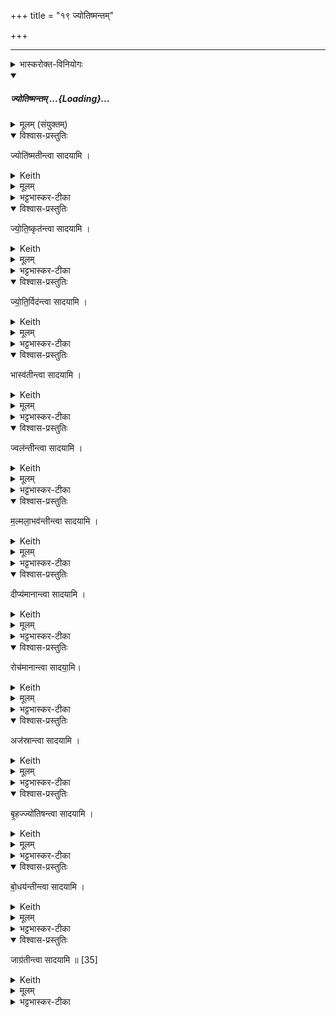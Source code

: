 +++
title = "१९ ज्योतिष्मन्तम्"

+++
_______
<details><summary>भास्करोक्त-विनियोगः</summary>

1द्वादश ज्योतिष्मतीरुपदधाति - ज्योतिष्मतीमिति ॥
</details>
<div class="js_include" includetitle="false" newlevelforh1="5" unfilled url="/vedAH_yajuH/taittirIyam/sArasvata-vibhAgaH/saMhitA/yajuH/sarva-prastutiH/1/4_somAbhiShavAdi/33-35_sangAhanam/jyotiShmantaM.md">
<details open><summary><h5>ज्योतिष्मन्तम् ...{Loading}...</h5></summary>
<details><summary>मूलम् (संयुक्तम्)</summary>

ज्योति॑ष्मतीन्त्वा सादयामि ज्योति॒ष्कृत॑न्त्वा सादयामि ज्योति॒र्विद॑न्त्वा सादयामि॒ भास्व॑तीन्त्वा सादयामि॒ ज्वल॑न्तीन्त्वा सादयामि मल्मला॒भव॑न्तीन्त्वा सादयामि॒ दीप्य॑मानान्त्वा सादयामि॒ रोच॑मानान्त्वा सादया॒म्यज॑स्रान्त्वा सादयामि बृ॒हज्ज्यो॑तिषन्त्वा सादयामि बो॒धय॑न्तीन्त्वा सादयामि॒ जाग्र॑तीन्त्वा सादयामि ॥ [35]
</details>
<details open><summary>विश्वास-प्रस्तुतिः</summary>

ज्योति॑ष्मतीन्त्वा सादयामि ।
</details>
<details><summary>Keith</summary>

I place thee that hast light.
</details>
<details><summary>मूलम्</summary>

ज्योति॑ष्मतीन्त्वा सादयामि ।
</details>
<details><summary>भट्टभास्कर-टीका</summary>

आत्मज्योतिषो वृत्तिभेदाः ते इष्टकावेन स्तूयन्ते - ज्योतिष्मती प्रशस्तज्योतिः ।
</details>
<details open><summary>विश्वास-प्रस्तुतिः</summary>

ज्यो॒ति॒ष्कृत॑न्त्वा सादयामि ।
</details>
<details><summary>Keith</summary>

I place thee that makest light.
</details>
<details><summary>मूलम्</summary>

ज्यो॒ति॒ष्कृत॑न्त्वा सादयामि ।
</details>
<details><summary>भट्टभास्कर-टीका</summary>

ज्योतिष्कृत् ज्योतिरन्तरस्य कर्त्रीं ज्योतिषां लम्भयित्री ।
</details>
<details open><summary>विश्वास-प्रस्तुतिः</summary>

ज्यो॒ति॒र्विद॑न्त्वा सादयामि ।
</details>
<details><summary>Keith</summary>

I place thee that findest light.
</details>
<details><summary>मूलम्</summary>

ज्यो॒ति॒र्विद॑न्त्वा सादयामि ।
</details>
<details><summary>भट्टभास्कर-टीका</summary>

ज्योतिषां लम्भयित्री ।
</details>
<details open><summary>विश्वास-प्रस्तुतिः</summary>

भास्व॑तीन्त्वा सादयामि ।
</details>
<details><summary>Keith</summary>

I place thee that shinest.
</details>
<details><summary>मूलम्</summary>

भास्व॑तीन्त्वा सादयामि ।
</details>
<details><summary>भट्टभास्कर-टीका</summary>

भास्वती बहुप्रकाशा ।
</details>
<details open><summary>विश्वास-प्रस्तुतिः</summary>

ज्वल॑न्तीन्त्वा सादयामि ।
</details>
<details><summary>Keith</summary>

I place thee that burnest.
</details>
<details><summary>मूलम्</summary>

ज्वल॑न्तीन्त्वा सादयामि ।
</details>
<details><summary>भट्टभास्कर-टीका</summary>

ज्वलन्ती अविच्छिन्नप्रकाशा ।
</details>
<details open><summary>विश्वास-प्रस्तुतिः</summary>

म॒ल्मला॒भव॑न्तीन्त्वा सादयामि ।
</details>
<details><summary>Keith</summary>

I place thee that flashest.
</details>
<details><summary>मूलम्</summary>

म॒ल्मला॒भव॑न्तीन्त्वा सादयामि ।
</details>
<details><summary>भट्टभास्कर-टीका</summary>

मल्मलाभवन्ती महाघोषवती । 'अव्यक्तानुकरणात्' इति डाच् ।
</details>
<details open><summary>विश्वास-प्रस्तुतिः</summary>

दीप्य॑मानान्त्वा सादयामि ।
</details>
<details><summary>Keith</summary>

I place thee that art aflame.
</details>
<details><summary>मूलम्</summary>

दीप्य॑मानान्त्वा सादयामि ।
</details>
<details><summary>भट्टभास्कर-टीका</summary>

दीप्यमाना हृदये आविर्भवन्ती ।
</details>
<details open><summary>विश्वास-प्रस्तुतिः</summary>

रोच॑मानान्त्वा सादया॒मि।
</details>
<details><summary>Keith</summary>

I place thee that blazest.
</details>
<details><summary>मूलम्</summary>

रोच॑मानान्त्वा सादया॒मि।
</details>
<details><summary>भट्टभास्कर-टीका</summary>

रोचमाना गगने आविर्भवन्ती ।
</details>
<details open><summary>विश्वास-प्रस्तुतिः</summary>

अज॑स्रान्त्वा  सादयामि  ।
</details>
<details><summary>Keith</summary>

I place thee that art immortal.
</details>
<details><summary>मूलम्</summary>

अज॑स्रान्त्वा  सादयामि  ।
</details>
<details><summary>भट्टभास्कर-टीका</summary>

अजस्रा अनुपहिंस्या केनचिदपि ।
</details>
<details open><summary>विश्वास-प्रस्तुतिः</summary>

बृ॒हज्ज्यो॑तिषन्त्वा सादयामि ।
</details>
<details><summary>Keith</summary>

I place thee that hast great light.
</details>
<details><summary>मूलम्</summary>

बृ॒हज्ज्यो॑तिषन्त्वा सादयामि ।
</details>
<details><summary>भट्टभास्कर-टीका</summary>

बृहज्ज्योतिः बृंहितज्योतिः ।
</details>
<details open><summary>विश्वास-प्रस्तुतिः</summary>

बो॒धय॑न्तीन्त्वा सादयामि  ।
</details>
<details><summary>Keith</summary>

I place thee that awakenest.
</details>
<details><summary>मूलम्</summary>

बो॒धय॑न्तीन्त्वा सादयामि  ।
</details>
<details><summary>भट्टभास्कर-टीका</summary>

बोधयन्ती दृश्यं प्रकाशयन्ती ।
</details>
<details open><summary>विश्वास-प्रस्तुतिः</summary>

जाग्र॑तीन्त्वा सादयामि ॥ [35]
</details>
<details><summary>Keith</summary>

I place thee that art awake.
</details>
<details><summary>मूलम्</summary>

जाग्र॑तीन्त्वा सादयामि ॥ [35]
</details>
<details><summary>भट्टभास्कर-टीका</summary>

जाग्रती स्वयंप्रकाशात्मना ॥
</details>
</details>
</div>

